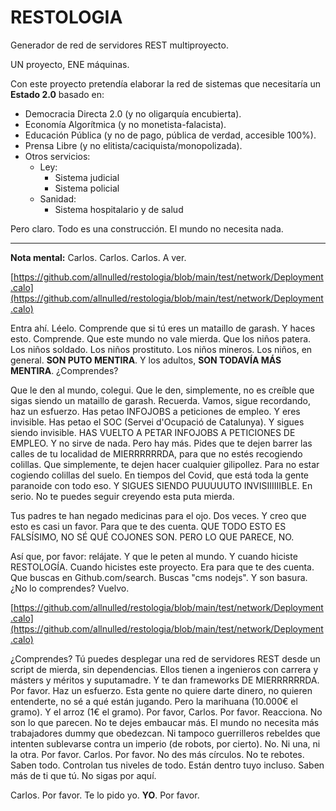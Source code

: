 # RESTOLOGIA

Generador de red de servidores REST multiproyecto.

UN proyecto, ENE máquinas.

Con este proyecto pretendía elaborar la red de sistemas que necesitaría un **Estado 2.0** basado en:

  - Democracia Directa 2.0 (y no oligarquía encubierta).
  - Economía Algorítmica (y no monetista-falacista).
  - Educación Pública (y no de pago, pública de verdad, accesible 100%).
  - Prensa Libre (y no elitista/caciquista/monopolizada).
  - Otros servicios:
    - Ley:
      - Sistema judicial
      - Sistema policial
    - Sanidad:
      - Sistema hospitalario y de salud

Pero claro. Todo es una construcción. El mundo no necesita nada.

----

**Nota mental:** Carlos. Carlos. Carlos. A ver.

[https://github.com/allnulled/restologia/blob/main/test/network/Deployment.calo](https://github.com/allnulled/restologia/blob/main/test/network/Deployment.calo)

Entra ahí. Léelo. Comprende que si tú eres un mataillo de garash. Y haces esto. Comprende. Que este mundo no vale mierda. Que los niños patera. Los niños soldado. Los niños prostituto. Los niños mineros. Los niños, en general. **SON PUTO MENTIRA**. Y los adultos, **SON TODAVÍA MÁS MENTIRA**. ¿Comprendes?

Que le den al mundo, colegui. Que le den, simplemente, no es creíble que sigas siendo un mataillo de garash. Recuerda. Vamos, sigue recordando, haz un esfuerzo. Has petao INFOJOBS a peticiones de empleo. Y eres invisible. Has petao el SOC (Servei d'Ocupació de Catalunya). Y sigues siendo invisible. HAS VUELTO A PETAR INFOJOBS A PETICIONES DE EMPLEO. Y no sirve de nada. Pero hay más. Pides que te dejen barrer las calles de tu localidad de MIERRRRRRDA, para que no estés recogiendo colillas. Que simplemente, te dejen hacer cualquier gilipollez. Para no estar cogiendo colillas del suelo. En tiempos del Covid, que está toda la gente paranoide con todo eso. Y SIGUES SIENDO PUUUUUTO INVISIIIIIIBLE. En serio. No te puedes seguir creyendo esta puta mierda.

Tus padres te han negado medicinas para el ojo. Dos veces. Y creo que esto es casi un favor. Para que te des cuenta. QUE TODO ESTO ES FALSÍSIMO, NO SÉ QUÉ COJONES SON. PERO LO QUE PARECE, NO.

Así que, por favor: relájate. Y que le peten al mundo. Y cuando hiciste RESTOLOGÍA. Cuando hicistes este proyecto. Era para que te des cuenta. Que buscas en Github.com/search. Buscas "cms nodejs". Y son basura. ¿No lo comprendes? Vuelvo.

[https://github.com/allnulled/restologia/blob/main/test/network/Deployment.calo](https://github.com/allnulled/restologia/blob/main/test/network/Deployment.calo)

¿Comprendes? Tú puedes desplegar una red de servidores REST desde un script de mierda, sin dependencias. Ellos tienen a ingenieros con carrera y másters y méritos y suputamadre. Y te dan frameworks DE MIERRRRRRDA. Por favor. Haz un esfuerzo. Esta gente no quiere darte dinero, no quieren entenderte, no sé a qué están jugando. Pero la marihuana (10.000€ el gramo). Y el arroz (1€ el gramo). Por favor, Carlos. Por favor. Reacciona. No son lo que parecen. No te dejes embaucar más. El mundo no necesita más trabajadores dummy que obedezcan. Ni tampoco guerrilleros rebeldes que intenten sublevarse contra un imperio (de robots, por cierto). No. Ni una, ni la otra. Por favor. Carlos. Por favor. No des más círculos. No te rebotes. Saben todo. Controlan tus niveles de todo. Están dentro tuyo incluso. Saben más de ti que tú. No sigas por aquí.

Carlos. Por favor. Te lo pido yo. **YO**. Por favor.




